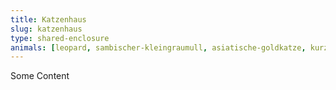```yaml
---
title: Katzenhaus
slug: katzenhaus
type: shared-enclosure
animals: [leopard, sambischer-kleingraumull, asiatische-goldkatze, kurzohrige-elefantenspitzmaus]
---
```

Some Content

